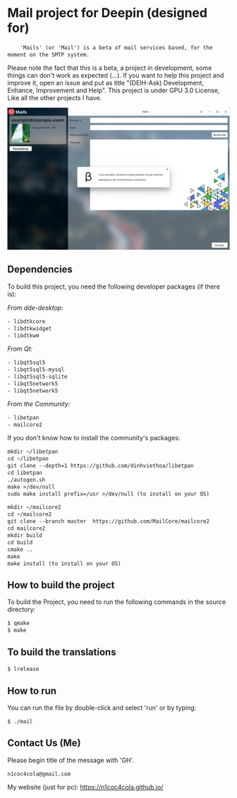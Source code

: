 # Mail project for Deepin (designed for) #

        'Mails' (or 'Mail') is a beta of mail services based, for the moment on the SMTP system.

Please note the fact that this is a beta, a project in development, some things can don't work as expected (...). If you want to help this project and improve it, open an issue and put as title "(DEIH-Ask) Development, Enhance, Improvement and Help". This project is under GPU 3.0 License, Like all the other projects I have.

![alt tag](demo.png)

## Dependencies
To build this project, you need the following developer packages (if there is):

*From dde-desktop:*
```
- libdtkcore
- libdtkwidget
- libdtkwm
```
*From Qt:*
```
- libqt5sql5
- libqt5sql5-mysql
- libqt5sql5-sqlite
- libqt5network5
- libqt5network5
```
*From the Community:*
```
- libetpan
- mailcore2
```
If you don't know how to install the community's packages:
```
mkdir ~/libetpan
cd ~/libetpan
git clone --depth=1 https://github.com/dinhviethoa/libetpan
cd libetpan
./autogen.sh
make >/dev/null
sudo make install prefix=/usr >/dev/null (to install on your OS)
```
```
mkdir ~/mailcore2
cd ~/mailcore2
git clone --branch master  https://github.com/MailCore/mailcore2
cd mailcore2
mkdir build
cd build
cmake ..
make
make install (to install on your OS)
```

## How to build the project
To build the Project, you need to run the following commands in the source directory:

```
$ qmake
$ make
```

## To build the translations
```
$ lrelease
```

## How to run
You can run the file by double-click and select 'run' or by typing:
```
$ ./mail
```

## Contact Us (Me)
Please begin title of the message with 'GH'.
```
n1coc4cola@gmail.com
```
My website (just for pc):
https://n1coc4cola.github.io/
